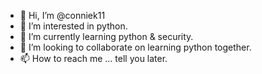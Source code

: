 - 👋 Hi, I’m @conniek11
- 👀 I’m interested in python.
- 🌱 I’m currently learning python & security.
- 💞️ I’m looking to collaborate on learning python together.
- 📫 How to reach me ... tell you later.

<!---
conniek11/conniek11 is a ✨ special ✨ repository because its `README.md` (this file) appears on your GitHub profile.
You can click the Preview link to take a look at your changes.
--->
